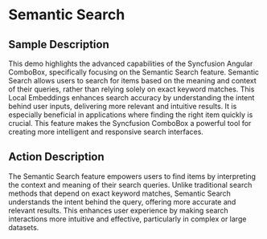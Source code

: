 # Semantic Search

## Sample Description

This demo highlights the advanced capabilities of the Syncfusion Angular ComboBox, specifically focusing on the Semantic Search feature. Semantic Search allows users to search for items based on the meaning and context of their queries, rather than relying solely on exact keyword matches. This Local Embeddings enhances search accuracy by understanding the intent behind user inputs, delivering more relevant and intuitive results. It is especially beneficial in applications where finding the right item quickly is crucial. This feature makes the Syncfusion ComboBox a powerful tool for creating more intelligent and responsive search interfaces.

## Action Description

The Semantic Search feature empowers users to find items by interpreting the context and meaning of their search queries. Unlike traditional search methods that depend on exact keyword matches, Semantic Search understands the intent behind the query, offering more accurate and relevant results. This enhances user experience by making search interactions more intuitive and effective, particularly in complex or large datasets.
